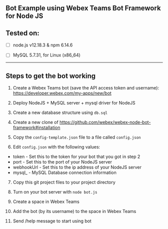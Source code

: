 ## Bot Example using Webex Teams Bot Framework for Node JS

## Tested on:

- [ ] node.js v12.18.3 & npm 6.14.6

- [ ] MySQL 5.7.31, for Linux (x86_64)


----

## Steps to get the bot working

1. Create a Webex Teams bot (save the API access token and username): https://developer.webex.com/my-apps/new/bot

2. Deploy NodeJS + MySQL server + mysql driver for NodeJS

3. Create a new database structure using `db.sql`

4. Create a new clone of https://github.com/webex/webex-node-bot-framework#installation

5. Copy the `config-template.json` file to a file called `config.json`

6. Edit `config.json` with the following values:

* token - Set this to the token for your bot that you got in step 2
* port - Set this to the port of your NodeJS server
* webhookUrl - Set this to the ip address of your NodeJS server
* mysql_ - MySQL Database connection information

7. Copy this git project files to your project directory

8. Turn on your bot server with ```node bot.js```

9. Create a space in Webex Teams

10. Add the bot (by its username) to the space in Webex Teams

11. Send /help message to start using bot
